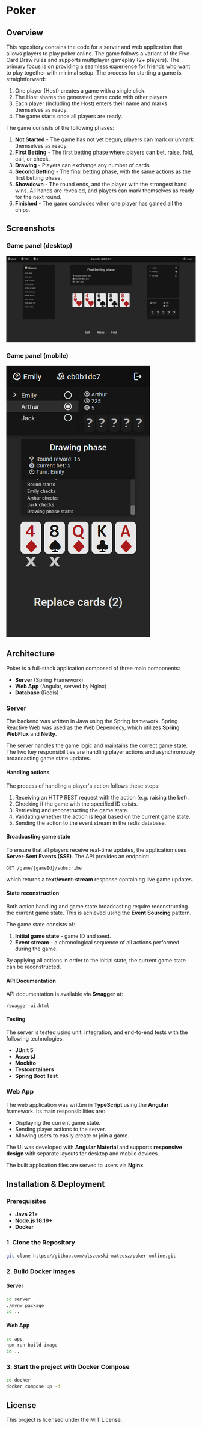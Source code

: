 # Poker

## Overview
This repository contains the code for a server and web application that allows players to play poker online. The game follows a variant of the Five-Card Draw rules and supports multiplayer gameplay (2+ players). The primary focus is on providing a seamless experience for friends who want to play together with minimal setup. The process for starting a game is straightforward:

1. One player (Host) creates a game with a single click.
2. The Host shares the generated game code with other players.
3. Each player (including the Host) enters their name and marks themselves as ready.
4. The game starts once all players are ready.

The game consists of the following phases:

1. **Not Started** - The game has not yet begun; players can mark or unmark themselves as ready.
2. **First Betting** - The first betting phase where players can bet, raise, fold, call, or check.
3. **Drawing** - Players can exchange any number of cards.
4. **Second Betting** - The final betting phase, with the same actions as the first betting phase.
5. **Showdown** - The round ends, and the player with the strongest hand wins. All hands are revealed, and players can mark themselves as ready for the next round.
6. **Finished** - The game concludes when one player has gained all the chips.

## Screenshots

### Game panel (desktop)
![Game panel (desktop)](screen1.png)

### Game panel (mobile)
![Game panel (mobile)](screen2.png)

## Architecture

Poker is a full-stack application composed of three main components:

- **Server** (Spring Framework)
- **Web App** (Angular, served by Nginx)
- **Database** (Redis)

### Server

The backend was written in Java using the Spring framework. Spring Reactive Web was used as the Web Dependecy, which utilizes **Spring WebFlux** and **Netty**.

The server handles the game logic and maintains the correct game state. The two key responsibilities are handling player actions and asynchronously broadcasting game state updates.

#### Handling actions

The process of handling a player's action follows these steps:

1. Receiving an HTTP REST request with the action (e.g. raising the bet).
2. Checking if the game with the specified ID exists.
3. Retrieving and reconstructing the game state.
4. Validating whether the action is legal based on the current game state.
5. Sending the action to the event stream in the redis database.

#### Broadcasting game state

To ensure that all players receive real-time updates, the application uses **Server-Sent Events (SSE)**. The API provides an endpoint:
```
GET /game/{gameId}/subscribe
```
which returns a **text/event-stream** response containing live game updates.

#### State reconstruction

Both action handling and game state broadcasting require reconstructing the current game state. This is achieved using the **Event Sourcing** pattern.

The game state consists of:
1. **Initial game state** - game ID and seed.
2. **Event stream** - a chronological sequence of all actions performed during the game.

By applying all actions in order to the initial state, the current game state can be reconstructed.

#### API Documentation

API documentation is available via **Swagger** at:
```
/swagger-ui.html
```

#### Testing

The server is tested using unit, integration, and end-to-end tests with the following technologies:

- **JUnit 5**
- **AssertJ**
- **Mockito**
- **Testcontainers**
- **Spring Boot Test**

### Web App

The web application was written in **TypeScript** using the **Angular** framework. Its main responsibilities are:

- Displaying the current game state.
- Sending player actions to the server.
- Allowing users to easily create or join a game.

The UI was developed with **Angular Material** and supports **responsive design** with separate layouts for desktop and mobile devices.

The built application files are served to users via **Nginx**.

## Installation & Deployment

### Prerequisites
- **Java 21+**
- **Node.js 18.19+**
- **Docker**

### 1. Clone the Repository
```sh
git clone https://github.com/olszewski-mateusz/poker-online.git
```

### 2. Build Docker Images

#### Server
```sh
cd server
./mvnw package
cd ..
```

#### Web App
```sh
cd app
npm run build-image
cd ..
```

### 3. Start the project with Docker Compose
```sh
cd docker
docker compose up -d
```

## License
This project is licensed under the MIT License.

